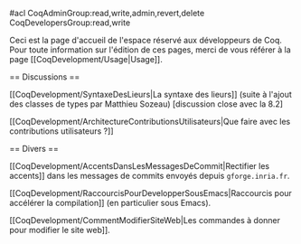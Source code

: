 #acl CoqAdminGroup:read,write,admin,revert,delete CoqDevelopersGroup:read,write

Ceci est la page d'accueil de l'espace réservé aux développeurs de Coq. Pour toute information sur l'édition de ces pages, merci de vous référer à la page 
[[CoqDevelopment/Usage|Usage]].

== Discussions ==

[[CoqDevelopment/SyntaxeDesLieurs|La syntaxe des lieurs]] (suite à l'ajout des classes de types par Matthieu Sozeau) [discussion close avec la 8.2]

[[CoqDevelopment/ArchitectureContributionsUtilisateurs|Que faire avec les contributions utilisateurs ?]]

== Divers ==

[[CoqDevelopment/AccentsDansLesMessagesDeCommit|Rectifier les accents]] dans les messages de commits envoyés depuis `gforge.inria.fr`.

[[CoqDevelopment/RaccourcisPourDevelopperSousEmacs|Raccourcis pour accélérer la compilation]] (en particulier sous Emacs).

[[CoqDevelopment/CommentModifierSiteWeb|Les commandes à donner pour modifier le site web]].
